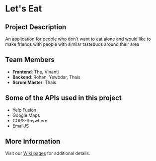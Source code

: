 # Let's Eat

## Project Description

An application for people who don't want to eat alone and would like to make friends with people with similar tastebuds around their area

## Team Members
* **Frontend**: The, Vinanti
* **Backend**:  Rohan, Yewbdar, Thais
* **Scrum Master**: Thais

## Some of the APIs used in this project
* Yelp Fusion
* Google Maps
* CORS-Anywhere
* EmailJS

## More Information
Visit our [Wiki pages](https://github.com/thaiscmky/letseat/wiki) for additional details.
